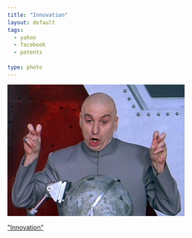```yaml
---
title: "Innovation" 
layout: default
tags:
  - yahoo
  - facebook
  - patents

type: photo
---
```


!["Innovation"](/img/import/tumblr_m0skyrjc6g1qa218lo1_400.jpg)

["Innovation"](http://allthingsd.com/20120312/breaking-yahoo-sues-facebook-for-patent-infringement/ "Yahoo! Sues Facebook") 
